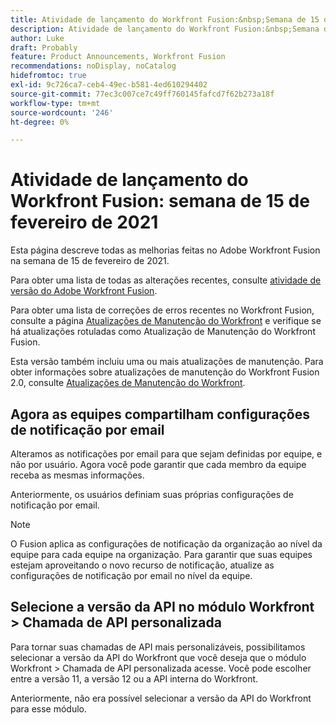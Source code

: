 ```yaml
---
title: Atividade de lançamento do Workfront Fusion:&nbsp;Semana de 15 de fevereiro de 2021
description: Atividade de lançamento do Workfront Fusion:&nbsp;Semana de 15 de fevereiro de 2021
author: Luke
draft: Probably
feature: Product Announcements, Workfront Fusion
recommendations: noDisplay, noCatalog
hidefromtoc: true
exl-id: 9c726ca7-ceb4-49ec-b581-4ed610294402
source-git-commit: 77ec3c007ce7c49ff760145fafcd7f62b273a18f
workflow-type: tm+mt
source-wordcount: '246'
ht-degree: 0%

---
```


# Atividade de lançamento do Workfront Fusion: semana de 15 de fevereiro de 2021

Esta página descreve todas as melhorias feitas no Adobe Workfront Fusion na semana de 15 de fevereiro de 2021.

Para obter uma lista de todas as alterações recentes, consulte [atividade de versão do Adobe Workfront Fusion](/help/workfront-fusion/fusion-product-releases/fusion-release-activity.md).

Para obter uma lista de correções de erros recentes no Workfront Fusion, consulte a página [Atualizações de Manutenção do Workfront](https://experienceleague.adobe.com/docs/workfront-known-issues/releases/current-updates.html) e verifique se há atualizações rotuladas como Atualização de Manutenção do Workfront Fusion.

Esta versão também incluiu uma ou mais atualizações de manutenção. Para obter informações sobre atualizações de manutenção do Workfront Fusion 2.0, consulte [Atualizações de Manutenção do Workfront](https://experienceleague.adobe.com/docs/workfront-known-issues/releases/current-updates.html).

## Agora as equipes compartilham configurações de notificação por email

Alteramos as notificações por email para que sejam definidas por equipe, e não por usuário. Agora você pode garantir que cada membro da equipe receba as mesmas informações.

Anteriormente, os usuários definiam suas próprias configurações de notificação por email.

>[!NOTE]
>
>O Fusion aplica as configurações de notificação da organização ao nível da equipe para cada equipe na organização. Para garantir que suas equipes estejam aproveitando o novo recurso de notificação, atualize as configurações de notificação por email no nível da equipe.

## Selecione a versão da API no módulo Workfront > Chamada de API personalizada

Para tornar suas chamadas de API mais personalizáveis, possibilitamos selecionar a versão da API do Workfront que você deseja que o módulo Workfront > Chamada de API personalizada acesse. Você pode escolher entre a versão 11, a versão 12 ou a API interna do Workfront.

Anteriormente, não era possível selecionar a versão da API do Workfront para esse módulo.
